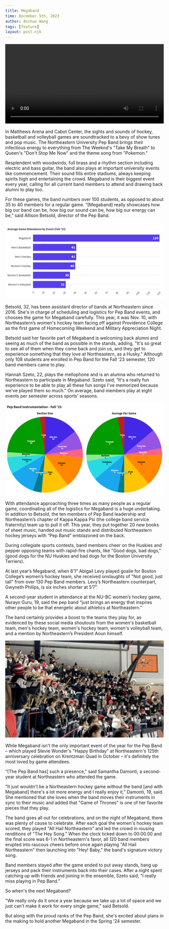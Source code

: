 ```yaml
---
title: Megaband
time: December 5th, 2023
author: Anzhuo Wang
tags: [feature]
layout: post.njk
---
```


<video controls style="width:100%">
    <source src="https://media.githubusercontent.com/media/Anzhuo-W/treesfrog/main/posts/media/megaband-draft.mp4" type="video/mp4">
    <a href="https://media.githubusercontent.com/media/Anzhuo-W/treesfrog/main/posts/media/megaband-draft.mp4"> Download video </a>
</video>

<!-- Intro
Each year, the Northeastern University Pep Band gathers for one special event – Megaband. Typically the band's presence at a home sporting event consists of around 37 members, or just over a third of all band members. It's dependent on instrumentation and people's personal schedules. Megaband is based around as many people in the band as possible playing at a game, including welcoming back alumni.

This semester, Megaband took place on November 10th. Northeastern's women's hockey team took on Providence in Matthews Arena for the first hockey game of Homecoming Weekend. -->

In Matthews Arena and Cabot Center, the sights and sounds of hockey, basketball and volleyball games are soundtracked to a bevy of show tunes and pop music. The Northeastern University Pep Band brings their infectious energy to everything from The Weeknd's "Take My Breath" to Queen's "Don't Stop Me Now" and the theme song from "Pokemon."

Resplendent with woodwinds, full brass and a rhythm section including electric and bass guitar, the band also plays at important university events like commencement. Their sound fills entire stadiums, always keeping spirits high and entertaining the crowd. Megaband is their biggest event every year, calling for all current band members to attend and drawing back alumni to play too.

For these games, the band numbers over 100 students, as opposed to about 35 to 40 members for a regular game. “[Megaband] really showcases how big our band can be, how big our sound can be, how big our energy can be,” said Allison Betsold, director of the Pep Band.


<!-- This chart displays the tracked attendance of every game that has taken place so far in the semester. The Megaband game has by far the highest. Along with the date of each game, each bar is labeled with its respective sport. -->

![attendance](/images/attendance.png)

Betsold, 32, has been assistant director of bands at Northeastern since 2016. She's in charge of scheduling and logistics for Pep Band events, and chooses the game for Megaband carefully. This year, it was Nov. 10, with Northeastern’s women's hockey team facing off against Providence College as the first game of Homecoming Weekend and Military Appreciation Night.

Betsold said her favorite part of Megaband is welcoming back alumni and seeing as much of the band as possible in the stands, adding, "It's so great to see all of them when they come back and join us, and they get to experience something that they love at Northeastern, as a Husky." Although only 108 students are enrolled in Pep Band for the Fall ‘23 semester, 120 band members came to play.

Hannah Szeto, 22, plays the mellophone and is an alumna who returned to Northeastern to participate in Megaband. Szeto said, “It's a really fun experience to be able to play all these fun songs I've memorized because we've played them so much." On average, band members play at eight events per semester across sports’ seasons.

![instrumentation](/images/instrumentation.png)

With attendance approaching three times as many people as a regular game, coordinating all of the logistics for Megaband is a huge undertaking. In addition to Betsold, the ten members of Pep Band leadership and Northeastern’s chapter of Kappa Kappa Psi (the college band service fraternity) team up to pull it off. This year, they put together 20 new books of sheet music, handed out music stands and distributed Northeastern hockey jerseys with “Pep Band” emblazoned on the back.

During collegiate sports contests, band members cheer on the Huskies and pepper opposing teams with rapid-fire chants, like "Good dogs, bad dogs," (good dogs for the NU Huskies and bad dogs for the Boston University Terriers).

At last year’s Megaband, when 6’1” Abigail Levy played goalie for Boston College’s women’s hockey team, she received onslaughts of "Not good, just tall" from over 130 Pep Band members. Levy’s Northeastern counterpart, Gwyneth Philips, is six inches shorter at 5’7”.

A second-year student in attendance at the NU-BC women’s hockey game, Nurayn Guru, 19, said the pep band “just brings an energy that inspires other people to be that energetic about athletics at Northeastern.”

The band certainly provides a boost to the teams they play for, as evidenced by these social media shoutouts from the women's basketball team, men's hockey team, women's hockey team, women's volleyball team, and a mention by Northeastern’s President Aoun himself.

![band](/images/band.png)

While Megaband isn't the only important event of the year for the Pep Band – which played Stevie Wonder's "Happy Birthday" at Northeastern's 125th anniversary celebration on Krentzman Quad in October – it's definitely the most loved by game attendees.
     
“[The Pep Band has] such a presence," said Samantha Damonti, a second-year student at Northeastern who attended the game.

"It just wouldn't be a Northeastern hockey game without the band [and with Megaband] there's a lot more energy and I really enjoy it," Damonti, 19, said. She mentioned that she loves when the band moves their instruments in sync to their music and added that "Game of Thrones" is one of her favorite pieces that they play.

The band goes all out for celebrations, and on the night of Megaband, there was plenty of cause to celebrate. After each goal the women's hockey team scored, they played "All Hail Northeastern" and led the crowd in rousing renditions of "The Hey Song." When the clock ticked down to 00:00.00 and the final score was 6-1 in Northeastern's favor, all 120 band members erupted into raucous cheers before once again playing "All Hail Northeastern" then launching into "Hey! Baby," the band's signature victory song.

Band members stayed after the game ended to put away stands, hang up jerseys and pack their instruments back into their cases. After a night spent catching up with friends and joining in the ensemble, Szeto said, "I really miss playing in Pep Band."

So when's the next Megaband?

"We really only do it once a year because we take up a lot of space and we just can't make it work for every single game," said Betsold.

But along with the proud ranks of the Pep Band, she's excited about plans in the making to hold another Megaband in the Spring ‘24 semester.




<!-- <table style="text-align: left; margin: auto">
    <tr>
        <th>Abbreviation</th>
        <th>Sport</th>
    </tr>
    <tr>
        <td>WV</td>
        <td>women's volleyball</td>
    </tr>
    <tr>
        <td>WH</td>
        <td>women's hockey</td>
    </tr>
    <tr>
        <td>MH</td>
        <td>men's hockey</td>
    </tr>
    <tr>
        <td>MB</td>
        <td>men's basketball</td>
    </tr>
    <tr>
        <td>WB</td>
        <td>women's basketball</td>
    </tr>
</table> -->